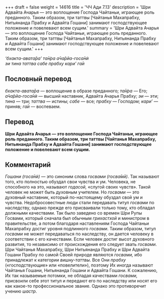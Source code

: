 +++
draft = false
weight = 14616
title = 'ЧЧ Ади 7.13'
description = 'Шри Адвайта Ачарья — это воплощение Господа Чайтаньи, играющее роль преданного. Таким образом, три таттвы [Чайтанья Махапрабху, Нитьянанда Прабху и Адвайта Гошани] занимают господствующее положение и повелевают всем сущим.'
summary = 'Шри Адвайта Ачарья — это воплощение Господа Чайтаньи, играющее роль преданного. Таким образом, три таттвы [Чайтанья Махапрабху, Нитьянанда Прабху и Адвайта Гошани] занимают господствующее положение и повелевают всем сущим.'
+++

_‘бхакта-авата̄ра’ та̄н̇ра а̄ча̄рйа-госа̄н̃и  
эи тина таттва сабе прабху кари’ га̄и_

## Пословный перевод

_бхакта_\-_авата̄ра_ — воплощение в образе преданного; _та̄н̇ра_ — Его; _а̄ча̄рйа_\-_госа̄н̃и_ — высший наставник, Адвайта Ачарья Прабху; _эи_ — эти; _тина_ — три; _таттва_ — истины; _сабе_ — все; _прабху_ — Господом; _кари’_ — приняв; _га̄и_ — воспеваем.

## Перевод

**Шри Адвайта Ачарья — это воплощение Господа Чайтаньи, играющее роль преданного. Таким образом, три таттвы \[Чайтанья Махапрабху, Нитьянанда Прабху и Адвайта Гошани\] занимают господствующее положение и повелевают всем сущим.**

## Комментарий

_Гошани (госа̄н̃и)_ — это синоним слова _госвами (госва̄мӣ)_. Так называют того, кто полностью обуздал свои чувства и ум. Человека, не способного на это, называют _годасой,_ «слугой своих чувств». Такой человек не может быть духовным учителем. Но _госвами_ — это духовный наставник, который по-настоящему обуздал свой ум и чувства. Недобросовестные люди стали передавать титул _госвами_ по наследству, однако прежде его присваивали только тому, кто обладал должными качествами. Так было заведено со времен Шри Рупы Госвами, который сначала был обычным _грихастхой_ и министром в правительстве, а потом благодаря наставлениям Господа Чайтаньи Махапрабху достиг уровня подлинного _госвами_. Таким образом, титул _госвами_ не может передаваться по наследству, он дается человеку в соответствии с его качествами. Если человек достиг высот духовного развития, то независимо от происхождения его следует звать _госвами_. Шри Чайтанья Махапрабху, Шри Нитьянанда Прабху и Шри Адвайта Гошани Прабху по самой Своей природе являются _госвами,_ ибо принадлежат к категории _вишну-таттвы_. Все Они _прабху_ («господствующие» или «повелители»), поэтому Их иногда называют Чайтанья Гошани, Нитьянанда Гошани и Адвайта Гошани. К сожалению, Их так называемые потомки, не обладая качествами _госвами,_ присвоили себе этот титул и передают его по наследству или носят его как какое-то профессиональное звание. Однако это противоречит учению _шастр_.
